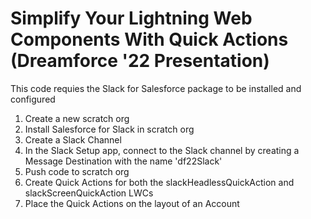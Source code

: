 # Simplify Your Lightning Web Components With Quick Actions (Dreamforce '22 Presentation)
This code requies the Slack for Salesforce package to be installed and configured


1. Create a new scratch org
2. Install Salesforce for Slack in scratch org
3. Create a Slack Channel
4. In the Slack Setup app, connect to the Slack channel by creating a Message Destination with the name 'df22Slack'
5. Push code to scratch org
6. Create Quick Actions for both the slackHeadlessQuickAction and slackScreenQuickAction LWCs
7. Place the Quick Actions on the layout of an Account